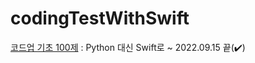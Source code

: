 # codingTestWithSwift

[코드업 기초 100제](https://github.com/aroob6/codingTestWithSwift/tree/main/codeup_basic100)
: Python 대신 Swift로 ~ 2022.09.15 끝(✔️)

